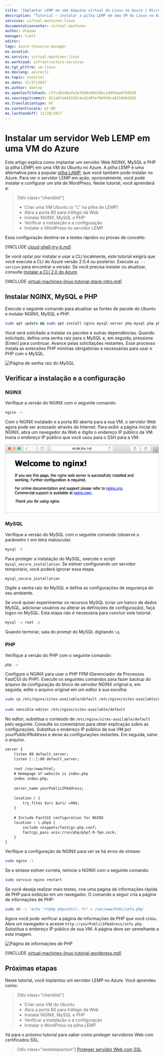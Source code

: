 ```yaml
---
title: "Implantar LEMP em uma máquina virtual do Linux no Azure | Microsoft Docs"
description: "Tutorial – instalar a pilha LEMP em uma VM do Linux no Azure"
services: virtual-machines-linux
documentationcenter: virtual-machines
author: dlepow
manager: timlt
editor: 
tags: azure-resource-manager
ms.assetid: 
ms.service: virtual-machines-linux
ms.workload: infrastructure-services
ms.tgt_pltfrm: vm-linux
ms.devlang: azurecli
ms.topic: tutorial
ms.date: 11/27/2017
ms.author: danlep
ms.openlocfilehash: c77cd0148a7e3e7b99e90e29bc1499dae8f95028
ms.sourcegitcommit: 651a6fa44431814a42407ef0df49ca0159db5b02
ms.translationtype: HT
ms.contentlocale: pt-BR
ms.lasthandoff: 11/28/2017
---
```

# <a name="install-a-lemp-web-server-on-an-azure-vm"></a>Instalar um servidor Web LEMP em uma VM do Azure
Este artigo explica como implantar um servidor Web NGINX, MySQL e PHP (a pilha LEMP) em uma VM do Ubuntu no Azure. A pilha LEMP é uma alternativa para a popular [pilha LAMP](tutorial-lamp-stack.md), que você também pode instalar no Azure. Para ver o servidor LEMP em ação, opcionalmente, você pode instalar e configurar um site de WordPress. Neste tutorial, você aprenderá a:

> [!div class="checklist"]
> * Criar uma VM Ubuntu (o "L" na pilha de LEMP)
> * Abra a porta 80 para tráfego da Web
> * Instalar NGINX, MySQL e PHP
> * Verificar a instalação e a configuração
> * Instalar o WordPress no servidor LEMP


Essa configuração destina-se a testes rápidos ou provas de conceito.

[!INCLUDE [cloud-shell-try-it.md](../../../includes/cloud-shell-try-it.md)]

Se você optar por instalar e usar a CLI localmente, este tutorial exigirá que você execute a CLI do Azure versão 2.0.4 ou posterior. Execute `az --version` para encontrar a versão. Se você precisa instalar ou atualizar, consulte [Instalar a CLI 2.0 do Azure]( /cli/azure/install-azure-cli). 

[!INCLUDE [virtual-machines-linux-tutorial-stack-intro.md](../../../includes/virtual-machines-linux-tutorial-stack-intro.md)]

## <a name="install-nginx-mysql-and-php"></a>Instalar NGINX, MySQL e PHP

Execute o seguinte comando para atualizar as fontes de pacote do Ubuntu e instalar NGINX, MySQL e PHP. 

```bash
sudo apt update && sudo apt install nginx mysql-server php-mysql php php-fpm
```

Você será solicitado a instalar os pacotes e outras dependências. Quando solicitado, defina uma senha raiz para o MySQL e, em seguida, pressione [Enter] para continuar. Avance pelas solicitações restantes. Esse processo instala as extensões PHP mínimas obrigatórias e necessárias para usar o PHP com o MySQL. 

![Página de senha raiz do MySQL][1]

## <a name="verify-installation-and-configuration"></a>Verificar a instalação e a configuração


### <a name="nginx"></a>NGINX

Verifique a versão do NGINX com o seguinte comando:
```bash
nginx -v
```

Com o NGINX instalado e a porta 80 aberta para a sua VM, o servidor Web agora pode ser acessado através da Internet. Para exibir a página inicial do NGINX, abra um navegador da Web e digite o endereço IP público da VM. Insira o endereço IP público que você usou para o SSH para a VM:

![Página padrão do NGINX][3]


### <a name="mysql"></a>MySQL

Verifique a versão do MySQL com o seguinte comando (observe o parâmetro `V` em letra maiúscula):

```bash
mysql -V
```

Para proteger a instalação do MySQL, execute o script `mysql_secure_installation`. Se estiver configurando um servidor temporário, você poderá ignorar essa etapa. 

```bash
mysql_secure_installation
```

Digite a senha raiz do MySQL e defina as configurações de segurança do seu ambiente.

Se você quiser experimentar os recursos MySQL (criar um banco de dados MySQL, adicionar usuários ou alterar as definições de configuração), faça logon no MySQL. Esta etapa não é necessária para concluir este tutorial. 


```bash
mysql -u root -p
```

Quando terminar, saia do prompt do MySQL digitando `\q`.

### <a name="php"></a>PHP

Verifique a versão do PHP com o seguinte comando:

```bash
php -v
```

Configure o NGINX para usar o PHP FPM (Gerenciador de Processos FastCGI do PHP). Execute os seguintes comandos para fazer backup do arquivo de configuração do bloco de servidor NGINX original e, em seguida, edite o arquivo original em um editor à sua escolha:

```bash
sudo cp /etc/nginx/sites-available/default /etc/nginx/sites-available/default_backup

sudo sensible-editor /etc/nginx/sites-available/default
```

No editor, substitua o conteúdo de `/etc/nginx/sites-available/default` pelo seguinte. Consulte os comentários para obter explicação sobre as configurações. Substitua o endereço IP público da sua VM por *yourPublicIPAddress* e deixe as configurações restantes. Em seguida, salve o arquivo.

```
server {
    listen 80 default_server;
    listen [::]:80 default_server;

    root /var/www/html;
    # Homepage of website is index.php
    index index.php;

    server_name yourPublicIPAddress;

    location / {
        try_files $uri $uri/ =404;
    }

    # Include FastCGI configuration for NGINX
    location ~ \.php$ {
        include snippets/fastcgi-php.conf;
        fastcgi_pass unix:/run/php/php7.0-fpm.sock;
    }
}
```

Verifique a configuração do NGINX para ver se há erros de sintaxe:

```bash
sudo nginx -t
```

Se a sintaxe estiver correta, reinicie o NGINX com o seguinte comando:

```bash
sudo service nginx restart
```

Se você deseja realizar mais testes, crie uma página de informações rápida de PHP para exibição em um navegador. O comando a seguir cria a página de informações de PHP:

```bash
sudo sh -c 'echo "<?php phpinfo(); ?>" > /var/www/html/info.php'
```



Agora você pode verificar a página de informações de PHP que você criou. Abra um navegador e acesse `http://yourPublicIPAddress/info.php`. Substitua o endereço IP público de sua VM. A página deve ser semelhante a esta imagem.

![Página de informações de PHP][2]


[!INCLUDE [virtual-machines-linux-tutorial-wordpress.md](../../../includes/virtual-machines-linux-tutorial-wordpress.md)]

## <a name="next-steps"></a>Próximas etapas

Neste tutorial, você implantou um servidor LEMP no Azure. Você aprendeu como:

> [!div class="checklist"]
> * Criar uma VM do Ubuntu
> * Abra a porta 80 para tráfego da Web
> * Instalar NGINX, MySQL e PHP
> * Verificar a instalação e a configuração
> * Instalar o WordPress na pilha LEMP

Vá para o próximo tutorial para saber como proteger servidores Web com certificados SSL.

> [!div class="nextstepaction"]
> [Proteger servidor Web com SSL](tutorial-secure-web-server.md)

[1]: ./media/tutorial-lemp-stack/configmysqlpassword-small.png
[2]: ./media/tutorial-lemp-stack/phpsuccesspage.png
[3]: ./media/tutorial-lemp-stack/nginx.png
